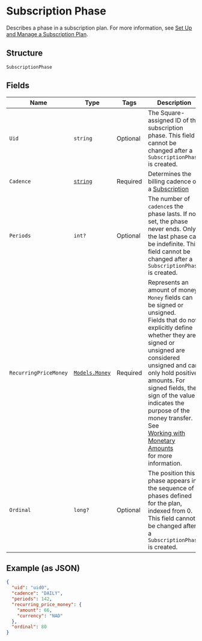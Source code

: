 
# Subscription Phase

Describes a phase in a subscription plan. For more information, see
[Set Up and Manage a Subscription Plan](../../https://developer.squareup.com/docs/subscriptions-api/setup-plan).

## Structure

`SubscriptionPhase`

## Fields

| Name | Type | Tags | Description |
|  --- | --- | --- | --- |
| `Uid` | `string` | Optional | The Square-assigned ID of the subscription phase. This field cannot be changed after a `SubscriptionPhase` is created. |
| `Cadence` | [`string`](../../doc/models/subscription-cadence.md) | Required | Determines the billing cadence of a [Subscription](../../doc/models/subscription.md) |
| `Periods` | `int?` | Optional | The number of `cadence`s the phase lasts. If not set, the phase never ends. Only the last phase can be indefinite. This field cannot be changed after a `SubscriptionPhase` is created. |
| `RecurringPriceMoney` | [`Models.Money`](../../doc/models/money.md) | Required | Represents an amount of money. `Money` fields can be signed or unsigned.<br>Fields that do not explicitly define whether they are signed or unsigned are<br>considered unsigned and can only hold positive amounts. For signed fields, the<br>sign of the value indicates the purpose of the money transfer. See<br>[Working with Monetary Amounts](../../https://developer.squareup.com/docs/build-basics/working-with-monetary-amounts)<br>for more information. |
| `Ordinal` | `long?` | Optional | The position this phase appears in the sequence of phases defined for the plan, indexed from 0. This field cannot be changed after a `SubscriptionPhase` is created. |

## Example (as JSON)

```json
{
  "uid": "uid0",
  "cadence": "DAILY",
  "periods": 142,
  "recurring_price_money": {
    "amount": 66,
    "currency": "NAD"
  },
  "ordinal": 80
}
```

